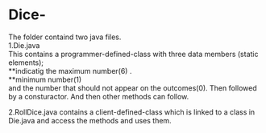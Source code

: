 # Dice-
The folder containd two java files.<br />
1.Die.java<br />
This contains a programmer-defined-class with three data members (static elements);<br /> **indicatig the maximum number(6) .<br /> **minimum number(1) <br />and the number that should not appear on the outcomes(0).
Then followed by a consturactor. And then other methods can follow.

2.RollDice.java contains a client-defined-class which is linked to a class in Die.java and access the methods and uses them.
